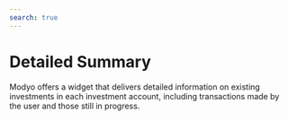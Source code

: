 ```yaml
---
search: true
---
```


# Detailed Summary

Modyo offers a widget that delivers detailed information on existing investments in each investment account, including transactions made by the user and those still in progress.

<iframe id="widgetFrame" src="https://widgets.modyo.com/inversiones/resumen-detallado" width="100%" frameBorder="0" style="visibility:hidden;overflow:auto;margin-top:20px;"/>

| Feature                   | Description                                                                                                                                        |
|---------------------------------|----------------------------------------------------------------------------------------------------------------------------------------------------|
| Investment Details          | Entrega un conjunto de resúmenes individuales para todas las inversiones que están incluidas en el patrimonio.                                     |
| Investment Account Summary | Displays the grouped totals of the various investments that exist within a specific investment account.                               |
| Pending Transactions         | Shows the operations instructed by the client still in a pending state.                                                             |
| Latest Transactions             | Shows the latest completed transactions made in the investment account.                                                                     |
| Product Summary            | Shows the investment totals for each existing investment type in the portfolio.                                           |
| Currency Summary              | Shows the grouped totals of different investments that exist within the portfolio, considering each available currency (USD, EUR, etc.). |

<script>

  export default {
    mounted() {

      function setIframeHeightCO(id, ht) {
          var ifrm = document.getElementById(id);
          if(ifrm) {
            ifrm.style.visibility = 'hidden';
            // some IE versions need a bit added or scrollbar appears
            ifrm.style.height = ht + 4 + "px";
            ifrm.style.visibility = 'visible';
          }
      }


      // iframed document sends its height using postMessage
      function handleDocHeightMsg(e) {
          // check origin
          if ( e.origin === 'https://widgets.modyo.com' ) {
              // parse data
              var data = JSON.parse( e.data );

              console.log('data:', data)
              // check data object
              if ( data['docHeight'] ) {
                  setIframeHeightCO( 'widgetFrame', data['docHeight'] );
              } else {
                  setIframeHeightCO( 'widgetFrame', 700 );
              }
          }
      }

      // assign message handler
      if ( window.addEventListener ) {
          window.addEventListener('message', handleDocHeightMsg, false);
      }
    }
  }

</script>
